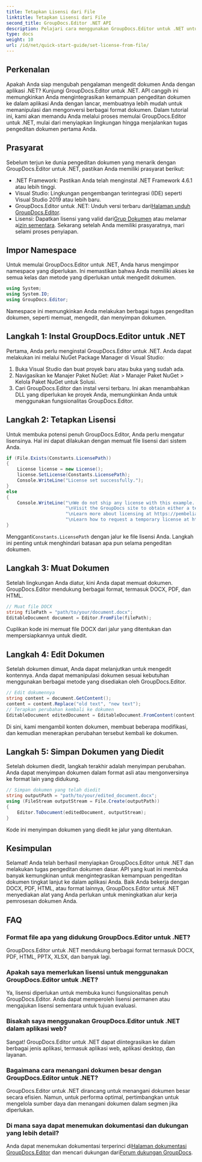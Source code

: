 ```yaml
---
title: Tetapkan Lisensi dari File
linktitle: Tetapkan Lisensi dari File
second_title: GroupDocs.Editor .NET API
description: Pelajari cara menggunakan GroupDocs.Editor untuk .NET untuk pengeditan dokumen yang lancar di aplikasi Anda. Panduan langkah demi langkah, tip, dan FAQ disertakan.
type: docs
weight: 10
url: /id/net/quick-start-guide/set-license-from-file/
---
```

## Perkenalan
Apakah Anda siap mengubah pengalaman mengedit dokumen Anda dengan aplikasi .NET? Kunjungi GroupDocs.Editor untuk .NET. API canggih ini memungkinkan Anda mengintegrasikan kemampuan pengeditan dokumen ke dalam aplikasi Anda dengan lancar, membuatnya lebih mudah untuk memanipulasi dan mengonversi berbagai format dokumen. Dalam tutorial ini, kami akan memandu Anda melalui proses memulai GroupDocs.Editor untuk .NET, mulai dari menyiapkan lingkungan hingga menjalankan tugas pengeditan dokumen pertama Anda.
## Prasyarat
Sebelum terjun ke dunia pengeditan dokumen yang menarik dengan GroupDocs.Editor untuk .NET, pastikan Anda memiliki prasyarat berikut:
- .NET Framework: Pastikan Anda telah menginstal .NET Framework 4.6.1 atau lebih tinggi.
- Visual Studio: Lingkungan pengembangan terintegrasi (IDE) seperti Visual Studio 2019 atau lebih baru.
-  GroupDocs.Editor untuk .NET: Unduh versi terbaru dari[Halaman unduh GroupDocs.Editor](https://releases.groupdocs.com/editor/net/).
-  Lisensi: Dapatkan lisensi yang valid dari[Grup Dokumen](https://purchase.groupdocs.com/buy) atau melamar a[izin sementara](https://purchase.groupdocs.com/temporary-license/).
Sekarang setelah Anda memiliki prasyaratnya, mari selami proses penyiapan.
## Impor Namespace
Untuk memulai GroupDocs.Editor untuk .NET, Anda harus mengimpor namespace yang diperlukan. Ini memastikan bahwa Anda memiliki akses ke semua kelas dan metode yang diperlukan untuk mengedit dokumen.
```csharp
using System;
using System.IO;
using GroupDocs.Editor;
```
Namespace ini memungkinkan Anda melakukan berbagai tugas pengeditan dokumen, seperti memuat, mengedit, dan menyimpan dokumen.
## Langkah 1: Instal GroupDocs.Editor untuk .NET
Pertama, Anda perlu menginstal GroupDocs.Editor untuk .NET. Anda dapat melakukan ini melalui NuGet Package Manager di Visual Studio:
1. Buka Visual Studio dan buat proyek baru atau buka yang sudah ada.
2. Navigasikan ke Manajer Paket NuGet: Alat > Manajer Paket NuGet > Kelola Paket NuGet untuk Solusi.
3. Cari GroupDocs.Editor dan instal versi terbaru.
Ini akan menambahkan DLL yang diperlukan ke proyek Anda, memungkinkan Anda untuk menggunakan fungsionalitas GroupDocs.Editor.
## Langkah 2: Tetapkan Lisensi
Untuk membuka potensi penuh GroupDocs.Editor, Anda perlu mengatur lisensinya. Hal ini dapat dilakukan dengan memuat file lisensi dari sistem Anda.
```csharp
if (File.Exists(Constants.LicensePath))
{
    License license = new License();
    license.SetLicense(Constants.LicensePath);
    Console.WriteLine("License set successfully.");
}
else
{
    Console.WriteLine("\nWe do not ship any license with this example. " +
                      "\nVisit the GroupDocs site to obtain either a temporary or permanent license. " +
                      "\nLearn more about licensing at https://pembelian.groupdocs.com/faqs/licensing. " +
                      "\nLearn how to request a temporary license at https://purchase.groupdocs.com/temporary-license.");
}
```
 Mengganti`Constants.LicensePath` dengan jalur ke file lisensi Anda. Langkah ini penting untuk menghindari batasan apa pun selama pengeditan dokumen. 
## Langkah 3: Muat Dokumen
Setelah lingkungan Anda diatur, kini Anda dapat memuat dokumen. GroupDocs.Editor mendukung berbagai format, termasuk DOCX, PDF, dan HTML.
```csharp
// Muat file DOCX
string filePath = "path/to/your/document.docx";
EditableDocument document = Editor.FromFile(filePath);
```
Cuplikan kode ini memuat file DOCX dari jalur yang ditentukan dan mempersiapkannya untuk diedit.
## Langkah 4: Edit Dokumen
Setelah dokumen dimuat, Anda dapat melanjutkan untuk mengedit kontennya. Anda dapat memanipulasi dokumen sesuai kebutuhan menggunakan berbagai metode yang disediakan oleh GroupDocs.Editor.
```csharp
// Edit dokumennya
string content = document.GetContent();
content = content.Replace("old text", "new text");
// Terapkan perubahan kembali ke dokumen
EditableDocument editedDocument = EditableDocument.FromContent(content);
```
Di sini, kami mengambil konten dokumen, membuat beberapa modifikasi, dan kemudian menerapkan perubahan tersebut kembali ke dokumen.
## Langkah 5: Simpan Dokumen yang Diedit
Setelah dokumen diedit, langkah terakhir adalah menyimpan perubahan. Anda dapat menyimpan dokumen dalam format asli atau mengonversinya ke format lain yang didukung.
```csharp
// Simpan dokumen yang telah diedit
string outputPath = "path/to/your/edited_document.docx";
using (FileStream outputStream = File.Create(outputPath))
{
    Editor.ToDocument(editedDocument, outputStream);
}
```
Kode ini menyimpan dokumen yang diedit ke jalur yang ditentukan.
## Kesimpulan
Selamat! Anda telah berhasil menyiapkan GroupDocs.Editor untuk .NET dan melakukan tugas pengeditan dokumen dasar. API yang kuat ini membuka banyak kemungkinan untuk mengintegrasikan kemampuan pengeditan dokumen tingkat lanjut ke dalam aplikasi Anda. Baik Anda bekerja dengan DOCX, PDF, HTML, atau format lainnya, GroupDocs.Editor untuk .NET menyediakan alat yang Anda perlukan untuk meningkatkan alur kerja pemrosesan dokumen Anda.
## FAQ
### Format file apa yang didukung GroupDocs.Editor untuk .NET?
GroupDocs.Editor untuk .NET mendukung berbagai format termasuk DOCX, PDF, HTML, PPTX, XLSX, dan banyak lagi.
### Apakah saya memerlukan lisensi untuk menggunakan GroupDocs.Editor untuk .NET?
Ya, lisensi diperlukan untuk membuka kunci fungsionalitas penuh GroupDocs.Editor. Anda dapat memperoleh lisensi permanen atau mengajukan lisensi sementara untuk tujuan evaluasi.
### Bisakah saya menggunakan GroupDocs.Editor untuk .NET dalam aplikasi web?
Sangat! GroupDocs.Editor untuk .NET dapat diintegrasikan ke dalam berbagai jenis aplikasi, termasuk aplikasi web, aplikasi desktop, dan layanan.
### Bagaimana cara menangani dokumen besar dengan GroupDocs.Editor untuk .NET?
GroupDocs.Editor untuk .NET dirancang untuk menangani dokumen besar secara efisien. Namun, untuk performa optimal, pertimbangkan untuk mengelola sumber daya dan menangani dokumen dalam segmen jika diperlukan.
### Di mana saya dapat menemukan dokumentasi dan dukungan yang lebih detail?
 Anda dapat menemukan dokumentasi terperinci di[Halaman dokumentasi GroupDocs.Editor](https://reference.groupdocs.com/editor/net/) dan mencari dukungan dari[Forum dukungan GroupDocs](https://forum.groupdocs.com/c/editor/20).